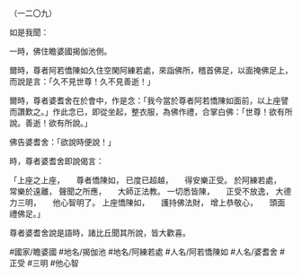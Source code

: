 （一二〇九）

如是我聞：

一時，佛住瞻婆國揭伽池側。

爾時，尊者阿若憍陳如久住空閑阿練若處，來詣佛所，稽首佛足，以面掩佛足上，而說是言：「久不見世尊！久不見善逝！」

爾時，尊者婆耆舍在於會中，作是念：「我今當於尊者阿若憍陳如面前，以上座譬而讚歎之。」作此念已，即從坐起，整衣服，為佛作禮，合掌白佛：「世尊！欲有所說。善逝！欲有所說。」

佛告婆耆舍：「欲說時便說！」

時，尊者婆耆舍即說偈言：

「上座之上座，　　尊者憍陳如，
已度已超越，　　得安樂正受。
於阿練若處，　　常樂於遠離，
聲聞之所應，　　大師正法教。
一切悉皆陳，　　正受不放逸，
大德力三明，　　他心智明了。
上座憍陳如，　　護持佛法財，
增上恭敬心，　　頭面禮佛足。」

尊者婆耆舍說是語時，諸比丘聞其所說，皆大歡喜。

#國家/瞻婆國
#地名/揭伽池
#地名/阿練若處
#人名/阿若憍陳如
#人名/婆耆舍
#正受
#三明
#他心智
